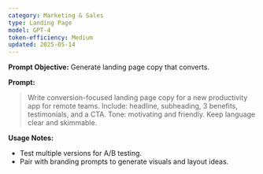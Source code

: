 ```yaml
---
category: Marketing & Sales
type: Landing Page
model: GPT-4
token-efficiency: Medium
updated: 2025-05-14
---
```


**Prompt Objective:** Generate landing page copy that converts.

**Prompt:**
> Write conversion-focused landing page copy for a new productivity app for remote teams. Include: headline, subheading, 3 benefits, testimonials, and a CTA. Tone: motivating and friendly. Keep language clear and skimmable.

**Usage Notes:**
- Test multiple versions for A/B testing.
- Pair with branding prompts to generate visuals and layout ideas.
